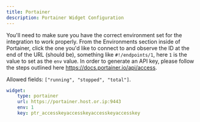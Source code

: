 ```yaml
---
title: Portainer
description: Portainer Widget Configuration
---
```


You'll need to make sure you have the correct environment set for the integration to work properly. From the Environments section inside of Portainer, click the one you'd like to connect to and observe the ID at the end of the URL (should be), something like `#!/endpoints/1`, here `1` is the value to set as the `env` value. In order to generate an API key, please follow the steps outlined here https://docs.portainer.io/api/access.

Allowed fields: `["running", "stopped", "total"]`.

```yaml
widget:
    type: portainer
    url: https://portainer.host.or.ip:9443
    env: 1
    key: ptr_accesskeyaccesskeyaccesskeyaccesskey
```

